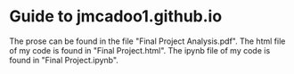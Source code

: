 # Guide to jmcadoo1.github.io
The prose can be found in the file "Final Project Analysis.pdf".
The html file of my code is found in "Final Project.html".
The ipynb file of my code is found in "Final Project.ipynb".
